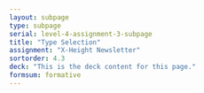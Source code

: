 ```yaml
---
layout: subpage
type: subpage
serial: level-4-assignment-3-subpage
title: "Type Selection"
assignment: "X-Height Newsletter"
sortorder: 4.3
deck: "This is the deck content for this page."
formsum: formative
---
```

